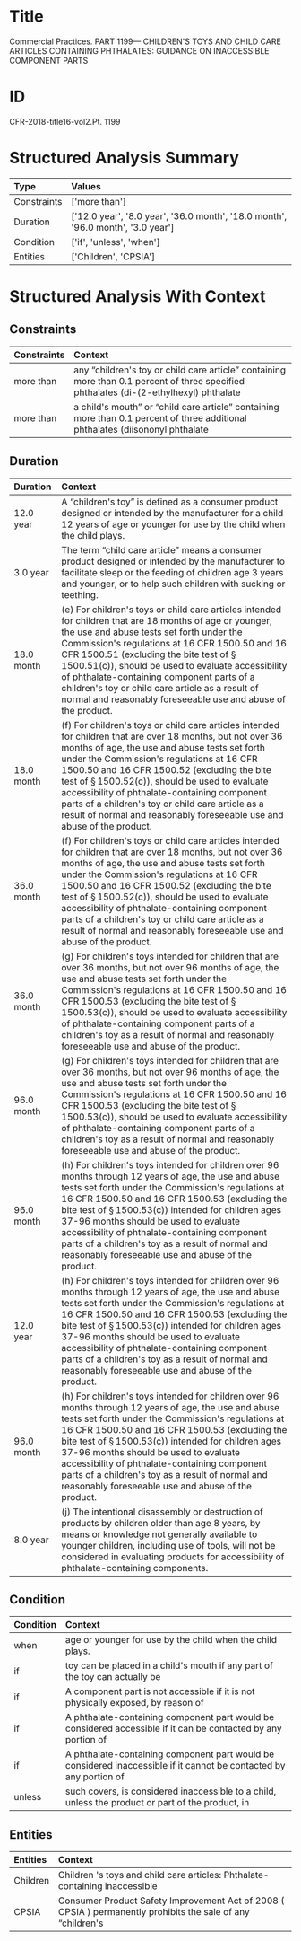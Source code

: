 # Title

 Commercial Practices. PART 1199— CHILDREN'S TOYS AND CHILD CARE ARTICLES CONTAINING PHTHALATES: GUIDANCE ON INACCESSIBLE COMPONENT PARTS


# ID

 CFR-2018-title16-vol2.Pt. 1199


# Structured Analysis Summary

| Type        | Values                                                                          |
|:------------|:--------------------------------------------------------------------------------|
| Constraints | ['more than']                                                                   |
| Duration    | ['12.0 year', '8.0 year', '36.0 month', '18.0 month', '96.0 month', '3.0 year'] |
| Condition   | ['if', 'unless', 'when']                                                        |
| Entities    | ['Children', 'CPSIA']                                                           |


# Structured Analysis With Context

 


## Constraints

| Constraints   | Context                                                                                                                                            |
|:--------------|:---------------------------------------------------------------------------------------------------------------------------------------------------|
| more than     | any &#8220;children's toy or child care article&#8221; containing more than 0.1 percent of three specified phthalates (di-(2-ethylhexyl) phthalate |
| more than     | a child's mouth&#8221; or &#8220;child care article&#8221; containing more than 0.1 percent of three additional phthalates (diisononyl phthalate   |


## Duration

| Duration   | Context                                                                                                                                                                                                                                                                                                                                                                                                                                                                                                |
|:-----------|:-------------------------------------------------------------------------------------------------------------------------------------------------------------------------------------------------------------------------------------------------------------------------------------------------------------------------------------------------------------------------------------------------------------------------------------------------------------------------------------------------------|
| 12.0 year  | A &#8220;children's toy&#8221; is defined as a consumer product designed or intended by the manufacturer for a child 12 years of age or younger for use by the child when the child plays.                                                                                                                                                                                                                                                                                                             |
| 3.0 year   | The term &#8220;child care article&#8221; means a consumer product designed or intended by the manufacturer to facilitate sleep or the feeding of children age 3 years and younger, or to help such children with sucking or teething.                                                                                                                                                                                                                                                                 |
| 18.0 month | (e) For children's toys or child care articles intended for children that are 18 months of age or younger, the use and abuse tests set forth under the Commission's regulations at 16 CFR 1500.50 and 16 CFR 1500.51 (excluding the bite test of &#167;&#8201;1500.51(c)), should be used to evaluate accessibility of phthalate-containing component parts of a children's toy or child care article as a result of normal and reasonably foreseeable use and abuse of the product.                   |
| 18.0 month | (f) For children's toys or child care articles intended for children that are over 18 months, but not over 36 months of age, the use and abuse tests set forth under the Commission's regulations at 16 CFR 1500.50 and 16 CFR 1500.52 (excluding the bite test of &#167;&#8201;1500.52(c)), should be used to evaluate accessibility of phthalate-containing component parts of a children's toy or child care article as a result of normal and reasonably foreseeable use and abuse of the product. |
| 36.0 month | (f) For children's toys or child care articles intended for children that are over 18 months, but not over 36 months of age, the use and abuse tests set forth under the Commission's regulations at 16 CFR 1500.50 and 16 CFR 1500.52 (excluding the bite test of &#167;&#8201;1500.52(c)), should be used to evaluate accessibility of phthalate-containing component parts of a children's toy or child care article as a result of normal and reasonably foreseeable use and abuse of the product. |
| 36.0 month | (g) For children's toys intended for children that are over 36 months, but not over 96 months of age, the use and abuse tests set forth under the Commission's regulations at 16 CFR 1500.50 and 16 CFR 1500.53 (excluding the bite test of &#167;&#8201;1500.53(c)), should be used to evaluate accessibility of phthalate-containing component parts of a children's toy as a result of normal and reasonably foreseeable use and abuse of the product.                                              |
| 96.0 month | (g) For children's toys intended for children that are over 36 months, but not over 96 months of age, the use and abuse tests set forth under the Commission's regulations at 16 CFR 1500.50 and 16 CFR 1500.53 (excluding the bite test of &#167;&#8201;1500.53(c)), should be used to evaluate accessibility of phthalate-containing component parts of a children's toy as a result of normal and reasonably foreseeable use and abuse of the product.                                              |
| 96.0 month | (h) For children's toys intended for children over 96 months through 12 years of age, the use and abuse tests set forth under the Commission's regulations at 16 CFR 1500.50 and 16 CFR 1500.53 (excluding the bite test of &#167;&#8201;1500.53(c)) intended for children ages 37-96 months should be used to evaluate accessibility of phthalate-containing component parts of a children's toy as a result of normal and reasonably foreseeable use and abuse of the product.                       |
| 12.0 year  | (h) For children's toys intended for children over 96 months through 12 years of age, the use and abuse tests set forth under the Commission's regulations at 16 CFR 1500.50 and 16 CFR 1500.53 (excluding the bite test of &#167;&#8201;1500.53(c)) intended for children ages 37-96 months should be used to evaluate accessibility of phthalate-containing component parts of a children's toy as a result of normal and reasonably foreseeable use and abuse of the product.                       |
| 96.0 month | (h) For children's toys intended for children over 96 months through 12 years of age, the use and abuse tests set forth under the Commission's regulations at 16 CFR 1500.50 and 16 CFR 1500.53 (excluding the bite test of &#167;&#8201;1500.53(c)) intended for children ages 37-96 months should be used to evaluate accessibility of phthalate-containing component parts of a children's toy as a result of normal and reasonably foreseeable use and abuse of the product.                       |
| 8.0 year   | (j) The intentional disassembly or destruction of products by children older than age 8 years, by means or knowledge not generally available to younger children, including use of tools, will not be considered in evaluating products for accessibility of phthalate-containing components.                                                                                                                                                                                                          |


## Condition

| Condition   | Context                                                                                                             |
|:------------|:--------------------------------------------------------------------------------------------------------------------|
| when        | age or younger for use by the child when  the child plays.                                                          |
| if          | toy can be placed in a child's mouth if any part of the toy can actually be                                         |
| if          | A component part is not accessible  if it is not physically exposed, by reason of                                   |
| if          | A phthalate-containing component part would be considered accessible  if it can be contacted by any portion of      |
| if          | A phthalate-containing component part would be considered inaccessible  if it cannot be contacted by any portion of |
| unless      | such covers, is considered inaccessible to a child, unless the product or part of the product, in                   |


## Entities

| Entities   | Context                                                                                                           |
|:-----------|:------------------------------------------------------------------------------------------------------------------|
| Children   | Children 's toys and child care articles: Phthalate-containing inaccessible                                       |
| CPSIA      | Consumer Product Safety Improvement Act of 2008 ( CPSIA ) permanently prohibits the sale of any &#8220;children's |


